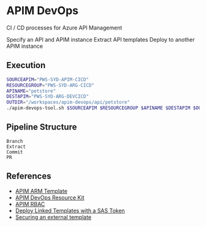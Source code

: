 # APIM DevOps



CI / CD processes for Azure API Management

Specify an API and APIM instance
Extract API templates
Deploy to another APIM instance

## Execution

```bash
SOURCEAPIM="PWS-SYD-APIM-CICD"
RESOURCEGROUP="PWS-SYD-ARG-CICD"
APINAME="petstore"
DESTAPIM="PWS-SYD-ARG-DEVCICD"
OUTDIR="/workspaces/apim-devops/api/petstore"
./apim-devops-tool.sh $SOURCEAPIM $RESOURCEGROUP $APINAME $DESTAPIM $OUTDIR
```

## Pipeline Structure
```
Branch
Extract
Commit
PR
```
## References

- [APIM ARM Template](https://docs.microsoft.com/en-us/azure/templates/microsoft.apimanagement/2019-12-01/service?tabs=json)
- [APIM DevOps Resource Kit](https://github.com/Azure/azure-api-management-devops-resource-kit)
- [APIM RBAC](https://techcommunity.microsoft.com/t5/azure-paas-blog/usage-of-custom-rbac-roles-in-azure-api-management/ba-p/1560571)
- [Deploy Linked Templates with a SAS Token](https://github.com/MicrosoftDocs/azure-docs/blob/master/articles/azure-resource-manager/templates/linked-templates.md)
- [Securing an external template](https://docs.microsoft.com/en-us/azure/azure-resource-manager/templates/linked-templates?tabs=azure-powershell#securing-an-external-template)